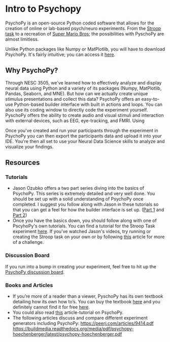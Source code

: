 # Intro to Psychopy

PsychoPy is an open-source Python coded software that allows for the creation of online or lab-based psych/neuro experiments. From the [Stroop task](https://www.youtube.com/watch?v=VV6qhuQgsiI) to a recreation of [Super Mario Bros](https://www.youtube.com/watch?v=ISHAnDF4Xkc); the possibilities with PyschoPy are almost limitless. 

Unlike Python packages like Numpy or MatPlotlib, you will have to download PsychoPy. It's fairly intuitive; you can access it [here](https://www.psychopy.org/download.html). 

## Why PsychoPy?

Through NESC 3505, we've learned how to effectively analyze and display neural data using Python and a variety of its packages (Numpy, MatPlotlib, Pandas, Seaborn, and MNE). But how can we actually create unique stimulus presentations and collect this data? PsychoPy offers an easy-to-use Python-based builder interface with built in actions and loops. You can also use its coding window to directly code the experiment yourself. PyschoPy offers the ability to create audio and visual stimuli and interaction with external devices, such as EEG, eye-tracking, and FMRI. Using 

Once you've created and run your participants through the experiment in PsychoPy you can then export the participants data and upload it into your IDE. You're then all set to use your Neural Data Science skills to analyze and visualize your findings. 

## Resources 

### Tutorials
* Jason Ozubko offers a two part series diving into the basics of PsychoPy. This series is extremely detailed and very well done. You should be set up with a solid understanding of PsychoPy once completed. I suggest you follow along with Jason in these tutorials so that you can get a feel for how the builder interface is set up. ([Part 1](https://www.youtube.com/watch?v=GSv60zgQlB8) and [Part 2](https://www.youtube.com/watch?v=5ZDVOfGFwWI))
* Once you have the basics down, you should follow along with one of PscyhoPy's own tutorials. You can find a tutorial for the Stroop Task experiment [here](https://www.youtube.com/watch?v=VV6qhuQgsiI). If you've watched Jason's videos, try running or creating the Stroop task on your own or by following [this](https://workshops.psychopy.org/tutorials/stroop.html) article for more of a challenge. 

### Discussion Board
If you run into a bump in creating your experiment, feel free to hit up the [PsychoPy discussion board](https://discourse.psychopy.org/c/online/14). 

### Books and Articles 
* If you’re more of a reader than a viewer, PyschoPy has its own textbook detailing how its own how to’s. You can buy the textbook [here](https://us.sagepub.com/en-us/nam/building-experiments-in-psychopy/book253480) and you definitely cannot find it for free [here](https://ca1lib.org/book/11813584/6fb110).
* You could also read [this](https://snuling.com/materials/SWELL-2020/Gyuhwan_Lee_PsychopyTutorial_201222.pdf) article-tutorial on PsychoPy.
* The following articles discuss and compare different experiment generators including PsychoPy:
https://peerj.com/articles/9414.pdf
https://buildmedia.readthedocs.org/media/pdf/psychopy-hoechenberger/latest/psychopy-hoechenberger.pdf


